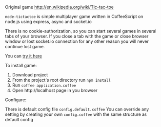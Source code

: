 Original game http://en.wikipedia.org/wiki/Tic-tac-toe

`node-tictactoe` is simple multiplayer game written in CoffeeScript on node.js using express, async and socket.io

There is no cookie-authorization, so you can start several games in several tabs of your browser.
If you close a tab with the game or close browser window or lost socket.io connection for any other reason you will never continue lost game.

You can [try it here](http://node-tictactoe.herokuapp.com/)

To install game:

1. Download project
2. From the project's root directory run `npm install`
3. Run `coffee application.coffee`
4. Open http://localhost page in you browser

Configure:

There is default config file `config.default.coffee`
You can override any setting by creating your own `config.coffee` with the same structure as default config
